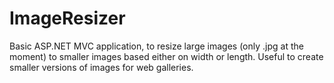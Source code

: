 # ImageResizer
Basic ASP.NET MVC application, to resize large images (only .jpg at the moment) to smaller images based either on width or length.
Useful to create smaller versions of images for web galleries.
